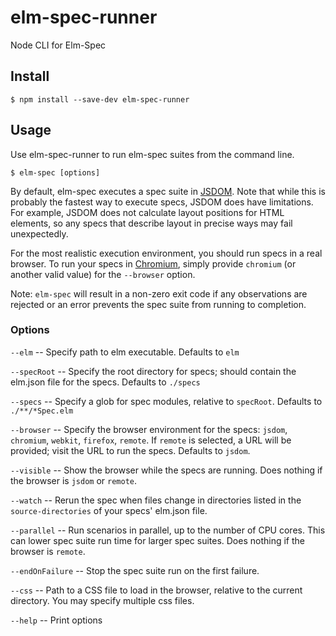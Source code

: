 elm-spec-runner
===============

Node CLI for Elm-Spec

## Install

```
$ npm install --save-dev elm-spec-runner
```

## Usage

Use elm-spec-runner to run elm-spec suites from the command line.

```
$ elm-spec [options]
```

By default, elm-spec executes a spec suite in [JSDOM](https://github.com/jsdom/jsdom).
Note that while this is probably the fastest way to execute specs,
JSDOM does have limitations. For example, JSDOM does not calculate layout positions for HTML elements,
so any specs that describe layout in precise ways may fail unexpectedly.

For the most realistic execution environment, you should run specs in a real browser. To run your
specs in [Chromium](https://www.chromium.org/Home), simply provide `chromium` (or another valid
value) for the `--browser` option.

Note: `elm-spec` will result in a non-zero exit code if any observations are rejected or an error prevents
the spec suite from running to completion.

### Options

`--elm` -- Specify path to elm executable. Defaults to `elm`

`--specRoot` -- Specify the root directory for specs; should contain the elm.json file for the specs. Defaults to `./specs`

`--specs` -- Specify a glob for spec modules, relative to `specRoot`. Defaults to `./**/*Spec.elm`

`--browser` -- Specify the browser environment for the specs: `jsdom`, `chromium`, `webkit`, `firefox`, `remote`. If `remote` is selected, a URL will be provided; visit the URL to run
the specs. Defaults to `jsdom`.

`--visible` -- Show the browser while the specs are running. Does nothing if the browser
is `jsdom` or `remote`.

`--watch` -- Rerun the spec when files change in directories listed in the `source-directories` of your specs' elm.json file.

`--parallel` -- Run scenarios in parallel, up to the number of CPU cores. This can lower spec suite
run time for larger spec suites. Does nothing if the browser is `remote`.

`--endOnFailure` -- Stop the spec suite run on the first failure.

`--css` -- Path to a CSS file to load in the browser, relative to the current directory. You may specify multiple css files.

`--help` -- Print options